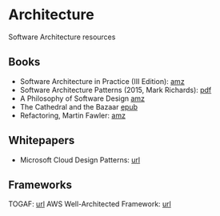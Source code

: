 # Architecture
Software Architecture resources

## Books

* Software Architecture in Practice (III Edition): [amz](https://www.amazon.com/Software-Architecture-Practice-3rd-Engineering/dp/0321815734)
* Software Architecture Patterns (2015, Mark Richards): [pdf](https://github.com/isislovecruft/library--/blob/master/computer%20science%20theory/Software%20Architecture%20Patterns%20(2015)%20-%20Richards.pdf)
* A Philosophy of Software Design [amz](https://www.amazon.com/Philosophy-Software-Design-John-Ousterhout/dp/1732102201)
* The Cathedral and the Bazaar [epub](http://www.feedbooks.com/book/4285/the-cathedral-and-the-bazaar)
* Refactoring, Martin Fawler: [amz](https://www.amazon.com/gp/product/0134757599/ref=as_li_tl?ie=UTF8&camp=1789&creative=9325&creativeASIN=0134757599&linkCode=as2&tag=martinfowlerc-20)

## Whitepapers

* Microsoft Cloud Design Patterns: [url](https://docs.microsoft.com/en-us/azure/architecture/patterns/)

## Frameworks
TOGAF: [url](https://www.opengroup.org/togaf)
AWS Well-Architected Framework: [url](https://aws.amazon.com/architecture/well-architected/?wa-lens-whitepapers.sort-by=item.additionalFields.sortDate&wa-lens-whitepapers.sort-order=desc)
